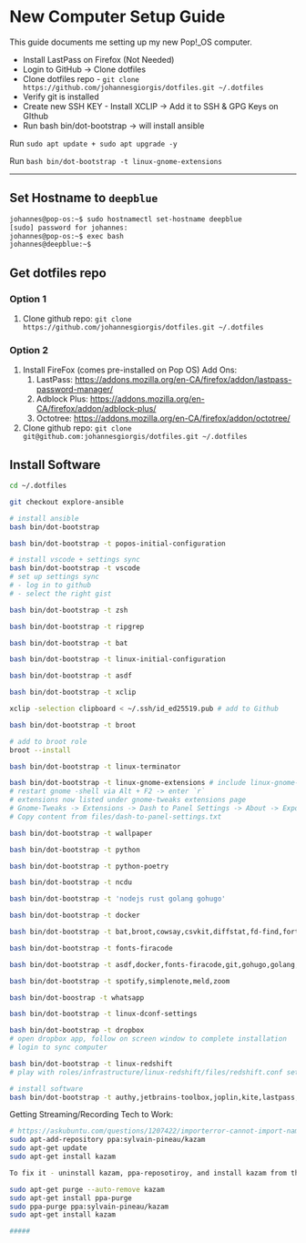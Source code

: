 # New Computer Setup Guide

This guide documents me setting up my new Pop!_OS computer.

- Install LastPass on Firefox (Not Needed)
- Login to GitHub -> Clone dotfiles
- Clone dotfiles repo - `git clone https://github.com/johannesgiorgis/dotfiles.git ~/.dotfiles`
- Verify git is installed
- Create new SSH KEY - Install XCLIP -> Add it to SSH & GPG Keys on GIthub
- Run bash bin/dot-bootstrap -> will install ansible

Run `sudo apt update + sudo apt upgrade -y`

Run `bash bin/dot-bootstrap -t linux-gnome-extensions`

---

## Set Hostname to `deepblue`

```sh
johannes@pop-os:~$ sudo hostnamectl set-hostname deepblue
[sudo] password for johannes: 
johannes@pop-os:~$ exec bash
johannes@deepblue:~$
```

## Get dotfiles repo

### Option 1

1. Clone github repo: `git clone https://github.com/johannesgiorgis/dotfiles.git ~/.dotfiles`

### Option 2

1. Install FireFox (comes pre-installed on Pop OS) Add Ons:
   1. LastPass: <https://addons.mozilla.org/en-CA/firefox/addon/lastpass-password-manager/>
   1. Adblock Plus: <https://addons.mozilla.org/en-CA/firefox/addon/adblock-plus/>
   1. Octotree: <https://addons.mozilla.org/en-CA/firefox/addon/octotree/>
1. Clone github repo: `git clone git@github.com:johannesgiorgis/dotfiles.git ~/.dotfiles`

## Install Software

```sh
cd ~/.dotfiles

git checkout explore-ansible

# install ansible
bash bin/dot-bootstrap

bash bin/dot-bootstrap -t popos-initial-configuration

# install vscode + settings sync
bash bin/dot-bootstrap -t vscode
# set up settings sync
# - log in to github
# - select the right gist

bash bin/dot-bootstrap -t zsh

bash bin/dot-bootstrap -t ripgrep

bash bin/dot-bootstrap -t bat

bash bin/dot-bootstrap -t linux-initial-configuration

bash bin/dot-bootstrap -t asdf

bash bin/dot-bootstrap -t xclip

xclip -selection clipboard < ~/.ssh/id_ed25519.pub # add to Github

bash bin/dot-bootstrap -t broot

# add to broot role
broot --install

bash bin/dot-bootstrap -t linux-terminator

bash bin/dot-bootstrap -t linux-gnome-extensions # include linux-gnome-tweaks
# restart gnome -shell via Alt + F2 -> enter `r`
# extensions now listed under gnome-tweaks extensions page
# Gnome-Tweaks -> Extensions -> Dash to Panel Settings -> About -> Export and import settings
# Copy content from files/dash-to-panel-settings.txt

bash bin/dot-bootstrap -t wallpaper

bash bin/dot-bootstrap -t python

bash bin/dot-bootstrap -t python-poetry

bash bin/dot-bootstrap -t ncdu

bash bin/dot-bootstrap -t 'nodejs rust golang gohugo'

bash bin/dot-bootstrap -t docker

bash bin/dot-bootstrap -t bat,broot,cowsay,csvkit,diffstat,fd-find,fortune,gawk,htop,jq,jump,linux-xclip,mlocate,ncdu,neofetch,pandoc,rename,ripgrep,shellcheck,taskwarrior,timewarrior,tldr,vim,youtube-dl

bash bin/dot-bootstrap -t fonts-firacode

bash bin/dot-bootstrap -t asdf,docker,fonts-firacode,git,gohugo,golang,gparted,linux-gnome-extensions,linux-initial-configuration,linux-snap,linux-terminator,nodejs,popos-initial-configuration,python,python-poetry,rust,zsh

bash bin/dot-bootstrap -t spotify,simplenote,meld,zoom

bash bin/dot-boostrap -t whatsapp

bash bin/dot-bootstrap -t linux-dconf-settings

bash bin/dot-bootstrap -t dropbox
# open dropbox app, follow on screen window to complete installation
# login to sync computer

bash bin/dot-bootstrap -t linux-redshift
# play with roles/infrastructure/linux-redshift/files/redshift.conf settings

# install software
bash bin/dot-bootstrap -t authy,jetbrains-toolbox,joplin,kite,lastpass,linux-blueman,linux-fbreader,linux-flameshot,obs-studio,slack,sqlite-browser,vlc
```

Getting Streaming/Recording Tech to Work:

```sh
# https://askubuntu.com/questions/1207422/importerror-cannot-import-name-gudev-introspection-typelib-not-found
sudo apt-add-repository ppa:sylvain-pineau/kazam
sudo apt-get update
sudo apt-get install kazam 

To fix it - uninstall kazam, ppa-reposotiroy, and install kazam from the standard Ubuntu repo:

sudo apt-get purge --auto-remove kazam
sudo apt-get install ppa-purge
sudo ppa-purge ppa:sylvain-pineau/kazam
sudo apt-get install kazam

#####



```
